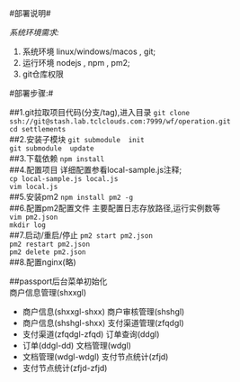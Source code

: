 #部署说明#  

*系统环境需求:*  
1. 系统环境 linux/windows/macos , git;  
2. 运行环境 nodejs , npm , pm2;  
3. git仓库权限  

#部署步骤:#   

##1.git拉取项目代码(分支/tag),进入目录
`git clone ssh://git@stash.lab.tclclouds.com:7999/wf/operation.git`  
`cd settlements`  
##2.安装子模块
`git submodule  init`  
`git submodule  update`  
##3.下载依赖
`npm install`  
##4.配置项目
详细配置参看local-sample.js注释;   
`cp local-sample.js local.js`  
`vim local.js`  
##5.安装pm2
`npm install pm2 -g`  
##6.配置pm2配置文件
主要配置日志存放路径,运行实例数等  
`vim pm2.json`  
`mkdir log`  
##7.启动/重启/停止
`pm2 start pm2.json`  
`pm2 restart pm2.json`  
`pm2 delete pm2.json`  
##8.配置nginx(略)


##passport后台菜单初始化  
商户信息管理(shxxgl)
 * 商户信息(shxxgl-shxx)
商户审核管理(shshgl)
 * 商户信息(shshgl-shxx)
支付渠道管理(zfqdgl)
 * 支付渠道(zfqdgl-zfqd)
订单查询(ddgl)
 * 订单(ddgl-dd)
文档管理(wdgl)
 * 文档管理(wdgl-wdgl)
支付节点统计(zfjd)
 * 支付节点统计(zfjd-zfjd)
